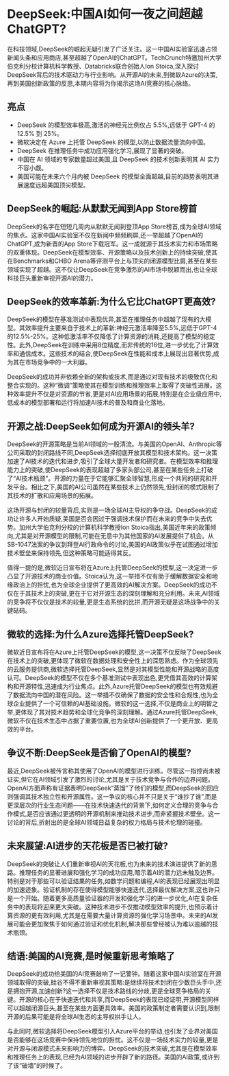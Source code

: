 # DeepSeek:中国AI如何一夜之间超越ChatGPT?

在科技领域,DeepSeek的崛起无疑引发了广泛关注。这一中国AI实验室迅速占领新闻头条和应用商店,甚至超越了OpenAI的ChatGPT。TechCrunch特邀加州大学伯克利分校计算机科学教授、Databricks联合创始人Ion Stoica,深入探讨DeepSeek背后的技术驱动力与行业影响。从开源AI的未来,到微软Azure的决策,再到美国创新政策的反思,本期内容将为你揭示这场AI竞赛的核心脉络。

## 亮点
- DeepSeek 的模型效率极高,激活的神经元比例仅占 5.5%,远低于 GPT-4 的 12.5% 到 25%。  
- 微软决定在 Azure 上托管 DeepSeek 的模型,以防止数据流量流向中国。  
- DeepSeek 在推理任务中成功应用强化学习,展现了显著的突破。  
- 中国在 AI 领域的专家数量超过美国,且 DeepSeek 的技术创新表明其 AI 实力不容小觑。  
- 美国可能在未来六个月内被 DeepSeek 的模型全面超越,目前的趋势表明其进展速度远超美国顶尖模型。

## DeepSeek的崛起:从默默无闻到App Store榜首
DeepSeek的名字在短短几周内从默默无闻到登顶App Store榜首,成为全球AI领域的焦点。这家中国AI实验室不仅在新闻中频频刷屏,还一举超越了OpenAI的ChatGPT,成为新晋的App Store下载冠军。这一成就源于其技术实力和市场策略的双重体现。DeepSeek在模型效率、开源策略以及技术创新上的持续突破,使其在Benchmarks和CHBO Arena等评测平台上与顶尖的闭源模型比肩,甚至在某些领域实现了超越。这不仅让DeepSeek在竞争激烈的AI市场中脱颖而出,也让全球科技巨头重新审视开源AI的潜力。

## DeepSeek的效率革新:为什么它比ChatGPT更高效?
DeepSeek的模型在基准测试中表现优异,甚至在推理任务中超越了现有的大模型。其效率提升主要来自于技术上的革新:神经元激活率降至5.5%,远低于GPT-4的12.5%-25%。这种低激活率不仅降低了计算资源的消耗,还提高了模型的稳定性。此外,DeepSeek在训练中采用8位精度,而非传统的16位,进一步优化了计算效率和通信成本。这些技术的结合,使DeepSeek在性能和成本上展现出显著优势,成为其在市场竞争中的一大利器。

DeepSeek的成功并非依赖全新的架构或技术,而是通过对现有技术的极致优化和整合实现的。这种“微调”策略使其在模型训练和推理效率上取得了突破性进展。这种效率提升不仅是对资源的节省,更是对AI应用场景的拓展,特别是在企业级应用中,低成本的模型部署和运行将加速AI技术的普及和商业化落地。

## 开源之战:DeepSeek如何成为开源AI的领头羊?
DeepSeek的开源策略是当前AI领域的一股清流。与美国的OpenAI、Anthropic等公司采取的封闭路线不同,DeepSeek选择彻底开放其模型和技术架构。这一决策加速了AI技术的迭代和进步,吸引了全球大量开发者和研究者。在模型效率和推理能力上的突破,使DeepSeek的表现超越了多家头部公司,甚至在某些任务上打破了“AI技术瓶颈”。开源的力量在于它能够汇聚全球智慧,形成一个共同的研究和开发平台。相比之下,美国的AI公司虽然在某些技术上仍然领先,但封闭的模式限制了其技术的扩散和应用场景的拓展。

这场开源与封闭的较量背后,实则是一场全球AI主导权的争夺战。DeepSeek的成功让许多人开始质疑,美国是否会因过于强调技术保护而在未来的竞争中失去优势。加州大学伯克利分校的计算机科学教授Ion Stoica指出,美国近年来的政策倾向,尤其是对开源模型的限制,可能在无意中为其他国家的AI发展提供了机会。从SB-1047法案的争议到拜登AI行政命令的讨论,美国的AI政策似乎在试图通过增加技术壁垒来保持领先,但这种策略可能适得其反。

值得一提的是,微软近日宣布将在Azure上托管DeepSeek的模型,这一决定进一步凸显了开源技术的商业价值。Stoica认为,这一举措不仅有助于缓解数据安全和地缘政治上的担忧,也为全球企业提供了更高效的AI解决方案。DeepSeek的成功不仅在于其技术上的突破,更在于它对开源生态的深刻理解和充分利用。未来,AI领域的竞争将不仅仅是技术的较量,更是生态系统的比拼,而开源无疑是这场战争中的关键砝码。

## 微软的选择:为什么Azure选择托管DeepSeek?
微软近日宣布将在Azure上托管DeepSeek的模型,这一决策不仅反映了DeepSeek在技术上的突破,更体现了微软在数据处理和安全性上的深思熟虑。作为全球领先的云服务提供商,微软选择托管DeepSeek,显然是对其模型性能和开源战略的高度认可。DeepSeek的模型不仅在多个基准测试中表现出色,更凭借其高效的计算架构和开源特性,迅速成为行业焦点。此外,Azure托管DeepSeek的模型也有效规避了数据流向中国的潜在风险。这一举措不仅确保了数据的安全性和合规性,也为全球企业提供了一个可信赖的AI基础设施。微软的这一选择,不仅是商业上的明智之举,更体现了其对技术趋势和全球化竞争的深刻理解。通过Azure托管DeepSeek,微软不仅在技术生态中占据了重要位置,也为全球AI创新提供了一个更开放、更高效的平台。

## 争议不断:DeepSeek是否偷了OpenAI的模型?
最近,DeepSeek被传言称其使用了OpenAI的模型进行训练。尽管这一指控尚未被证实,但它在AI领域引发了激烈的讨论,尤其是关于技术竞争与合作的边界问题。OpenAI方面声称有证据表明DeepSeek“蒸馏”了他们的模型,而DeepSeek的回应则强调其技术独立性和开源属性。这一争议的核心并不只是关于“谁抄了谁”,而是更深层次的行业生态问题——在技术快速迭代的背景下,如何定义合理的竞争与合作模式,是否应该通过更透明的开源机制来推动技术进步,而非紧握技术壁垒。这一讨论的背后,折射出的是全球AI领域日益复杂的权力格局与技术伦理的碰撞。

## 未来展望:AI进步的天花板是否已被打破?
DeepSeek的突破让人们重新审视AI的天花板,也为未来的技术演进提供了新的思路。推理任务的显著进展和强化学习的成功应用,暗示着AI的潜力远未触及边界。特别是对于那些可以验证结果的任务,如数学问题和编程,AI的表现已经展现出明显的加速迹象。验证机制的存在使得模型能够快速迭代,选择最优解决方案,这也许只是一个开始。随着更多高质量验证器的开发和强化学习的进一步优化,AI在复杂任务中的表现将迎来更大突破。这种技术进步不仅推动模型效率的提升,也预示着计算资源的更有效利用,尤其是在需要大量计算资源的强化学习场景中。未来的AI发展可能会更加聚焦于如何通过验证和优化机制,解决那些曾经被认为难以逾越的技术瓶颈。

## 结语:美国的AI竞赛,是时候重新思考策略了
DeepSeek的成功给美国的AI竞赛敲响了一记警钟。随着这家中国AI实验室在开源领域取得的突破,硅谷不得不重新审视其策略:是继续将技术封闭在少数巨头手中,还是拥抱开源,加速创新?这一选择不仅是技术路线的分歧,更是全球竞争格局的关键。开源的核心在于快速迭代和共享,而DeepSeek的表现已经证明,开源模型同样可以超越闭源巨头,甚至在某些方面更具效率。美国的政策制定者需要认识到,限制开源的后果可能是将全球AI生态的主导权拱手让人。

与此同时,微软选择将DeepSeek模型引入Azure平台的举动,也引发了业界对美国是否能够在这场竞赛中保持领先地位的担忧。这不仅是一场技术实力的较量,更是对开源与闭源模式未来影响力的博弈。DeepSeek的技术突破,尤其是在模型效率和推理任务上的表现,已经为AI领域的进步开辟了新的路径。美国的AI政策,或许到了该“破墙”的时候了。